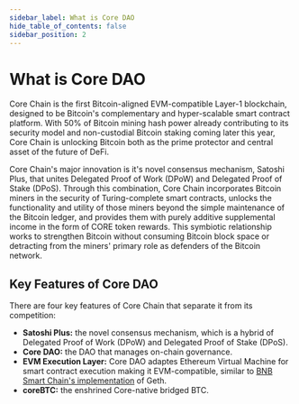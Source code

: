 ```yaml
---
sidebar_label: What is Core DAO 
hide_table_of_contents: false
sidebar_position: 2
---
```


# What is Core DAO

Core Chain is the first Bitcoin-aligned EVM-compatible Layer-1 blockchain, designed to be Bitcoin's complementary and hyper-scalable smart contract platform. With 50% of Bitcoin mining hash power already contributing to its security model and non-custodial Bitcoin staking coming later this year, Core Chain is unlocking Bitcoin both as the prime protector and central asset of the future of DeFi.

Core Chain's major innovation is it's novel consensus mechanism, Satoshi Plus, that unites Delegated Proof of Work (DPoW) and Delegated Proof of Stake (DPoS). Through this combination, Core Chain incorporates Bitcoin miners in the security of Turing-complete smart contracts, unlocks the functionality and utility of those miners beyond the simple maintenance of the Bitcoin ledger, and provides them with purely additive supplemental income in the form of CORE token rewards. This symbiotic relationship works to strengthen Bitcoin without consuming Bitcoin block space or detracting from the miners' primary role as defenders of the Bitcoin network.

## Key Features of Core DAO

There are four key features of Core Chain that separate it from its competition:

* **Satoshi Plus:** the novel consensus mechanism, which is a hybrid of Delegated Proof of Work (DPoW) and Delegated Proof of Stake (DPoS).
* **Core DAO:** the DAO that manages on-chain governance.
* **EVM Execution Layer:** Core DAO adaptes Ethereum Virtual Machine for smart contract execution making it EVM-compatible, similar to [BNB Smart Chain's implementation](https://github.com/bnb-chain/bsc) of Geth.
* **coreBTC:** the enshrined Core-native bridged BTC.
